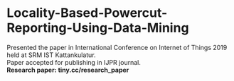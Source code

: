# Locality-Based-Powercut-Reporting-Using-Data-Mining

Presented the paper in International Conference on Internet of Things 2019 held at SRM IST Kattankulatur.  
Paper accepted for publishing in IJPR journal.  
**Research paper: tiny.cc/research_paper**
